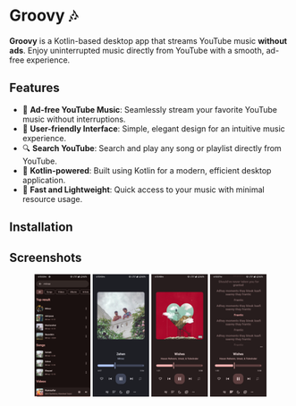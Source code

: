 # Groovy 🎶

**Groovy** is a Kotlin-based desktop app that streams YouTube music **without ads**. Enjoy uninterrupted music directly from YouTube with a smooth, ad-free experience.

## Features

- 🎵 **Ad-free YouTube Music**: Seamlessly stream your favorite YouTube music without interruptions.
- 🎨 **User-friendly Interface**: Simple, elegant design for an intuitive music experience.
- 🔍 **Search YouTube**: Search and play any song or playlist directly from YouTube.
- 📁 **Kotlin-powered**: Built using Kotlin for a modern, efficient desktop application.
- 🚀 **Fast and Lightweight**: Quick access to your music with minimal resource usage.

## Installation

## Screenshots

<p align="center">
  <img src="https://github.com/who-icyy/Groove/blob/main/images/S1.png" alt="Screenshot 1" width="20%" />
  <img src="https://github.com/who-icyy/Groove/blob/main/images/S2.png" alt="Screenshot 2" width="20%" />
  <img src="https://github.com/who-icyy/Groove/blob/main/images/S3.png" alt="Screenshot 3" width="20%" />
  <img src="https://github.com/who-icyy/Groove/blob/main/images/S4.png" alt="Screenshot 4" width="20%" />
</p>
